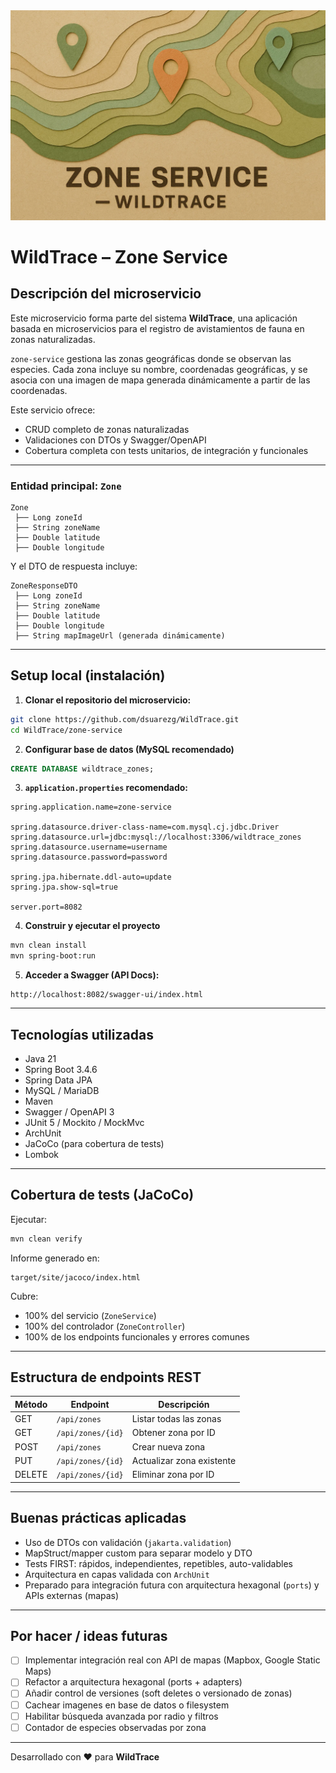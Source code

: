 <div style="text-align: center;">
  <img src="src/main/resources/static/banner.png" alt="WildTrace"></div>

# WildTrace – Zone Service

## Descripción del microservicio

Este microservicio forma parte del sistema **WildTrace**, una aplicación basada en microservicios para el registro de avistamientos de fauna en zonas naturalizadas.

`zone-service` gestiona las zonas geográficas donde se observan las especies. Cada zona incluye su nombre, coordenadas geográficas, y se asocia con una imagen de mapa generada dinámicamente a partir de las coordenadas.

Este servicio ofrece:
- CRUD completo de zonas naturalizadas
- Validaciones con DTOs y Swagger/OpenAPI
- Cobertura completa con tests unitarios, de integración y funcionales

---

### Entidad principal: `Zone`

```text
Zone
 ├── Long zoneId
 ├── String zoneName
 ├── Double latitude
 ├── Double longitude
```

Y el DTO de respuesta incluye:

```text
ZoneResponseDTO
 ├── Long zoneId
 ├── String zoneName
 ├── Double latitude
 ├── Double longitude
 ├── String mapImageUrl (generada dinámicamente)
```

---

## Setup local (instalación)

1. **Clonar el repositorio del microservicio:**
```bash
git clone https://github.com/dsuarezg/WildTrace.git
cd WildTrace/zone-service
```

2. **Configurar base de datos (MySQL recomendado)**

```sql
CREATE DATABASE wildtrace_zones;
```

3. **`application.properties` recomendado:**
```properties
spring.application.name=zone-service

spring.datasource.driver-class-name=com.mysql.cj.jdbc.Driver
spring.datasource.url=jdbc:mysql://localhost:3306/wildtrace_zones
spring.datasource.username=username
spring.datasource.password=password

spring.jpa.hibernate.ddl-auto=update
spring.jpa.show-sql=true

server.port=8082
```

4. **Construir y ejecutar el proyecto**
```bash
mvn clean install
mvn spring-boot:run
```

5. **Acceder a Swagger (API Docs):**
```
http://localhost:8082/swagger-ui/index.html
```

---

## Tecnologías utilizadas

- Java 21
- Spring Boot 3.4.6
- Spring Data JPA
- MySQL / MariaDB
- Maven
- Swagger / OpenAPI 3
- JUnit 5 / Mockito / MockMvc
- ArchUnit
- JaCoCo (para cobertura de tests)
- Lombok

---

## Cobertura de tests (JaCoCo)

Ejecutar:
```bash
mvn clean verify
```
Informe generado en:
```
target/site/jacoco/index.html
```
Cubre:
- 100% del servicio (`ZoneService`)
- 100% del controlador (`ZoneController`)
- 100% de los endpoints funcionales y errores comunes

---

## Estructura de endpoints REST

| Método | Endpoint               | Descripción                     |
|--------|------------------------|---------------------------------|
| GET    | `/api/zones`          | Listar todas las zonas          |
| GET    | `/api/zones/{id}`     | Obtener zona por ID             |
| POST   | `/api/zones`          | Crear nueva zona                |
| PUT    | `/api/zones/{id}`     | Actualizar zona existente       |
| DELETE | `/api/zones/{id}`     | Eliminar zona por ID            |

---

## Buenas prácticas aplicadas

- Uso de DTOs con validación (`jakarta.validation`)
- MapStruct/mapper custom para separar modelo y DTO
- Tests FIRST: rápidos, independientes, repetibles, auto-validables
- Arquitectura en capas validada con `ArchUnit`
- Preparado para integración futura con arquitectura hexagonal (`ports`) y APIs externas (mapas)

---

## Por hacer / ideas futuras

- [ ] Implementar integración real con API de mapas (Mapbox, Google Static Maps)
- [ ] Refactor a arquitectura hexagonal (ports + adapters)
- [ ] Añadir control de versiones (soft deletes o versionado de zonas)
- [ ] Cachear imagenes en base de datos o filesystem
- [ ] Habilitar búsqueda avanzada por radio y filtros
- [ ] Contador de especies observadas por zona

---

Desarrollado con ❤️ para **WildTrace**
